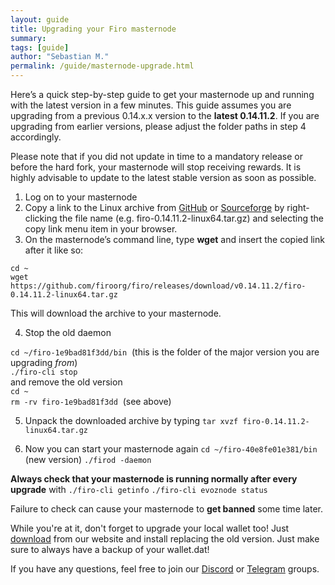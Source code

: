 ```yaml
---
layout: guide
title: Upgrading your Firo masternode
summary: 
tags: [guide]
author: "Sebastian M."
permalink: /guide/masternode-upgrade.html
---
```

Here’s a quick step-by-step guide to get your masternode up and running with the latest version in a few minutes. This guide assumes you are upgrading from a previous 0.14.x.x version to the **latest 0.14.11.2**. If you are upgrading from earlier versions, please adjust the folder paths in step 4 accordingly. 

Please note that if you did not update in time to a mandatory release or before the hard fork, your masternode will stop receiving rewards. It is highly advisable to update to the latest stable version as soon as possible.

1.  Log on to your masternode
2.  Copy a link to the Linux archive from [GitHub](https://github.com/firoorg/firo/releases/latest) or [Sourceforge](https://sourceforge.net/projects/firoorg/files/) by right-clicking the file name (e.g. firo-0.14.11.2-linux64.tar.gz) and selecting the copy link menu item in your browser.
3.  On the masternode’s command line, type **wget** and insert the copied link after it like so: 

`cd ~`  
`wget https://github.com/firoorg/firo/releases/download/v0.14.11.2/firo-0.14.11.2-linux64.tar.gz` 

This will download the archive to your masternode.

4.  Stop the old daemon  

`cd ~/firo-1e9bad81f3dd/bin`  
(this is the folder of the major version you are upgrading _from_)  
`./firo-cli stop`  
and remove the old version  
`cd ~`  
`rm -rv firo-1e9bad81f3dd`  
(see above)  

5.  Unpack the downloaded archive by typing 
`tar xvzf firo-0.14.11.2-linux64.tar.gz` 

6.  Now you can start your masternode again 
`cd ~/firo-40e8fe01e381/bin` 
(new version) 
`./firod -daemon` 

**Always check that your masternode is running normally after every upgrade** with 
`./firo-cli getinfo`
`./firo-cli evoznode status`

Failure to check can cause your masternode to **get banned** some time later.

While you're at it, don't forget to upgrade your local wallet too! Just [download](https://firo.org/get-firo/download/) from our website and install replacing the old version. Just make sure to always have a backup of your wallet.dat! 

If you have any questions, feel free to join our [Discord](https://discord.com/invite/TGZPRbRT3Y) or [Telegram](https://t.me/firoorg) groups.
